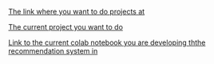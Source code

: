 [The link where you want to do projects at](https://www.projectpro.io/article/llm-project-ideas/881)


[The current project you want to do](https://www.projectpro.io/article/how-to-build-an-ai-powered-recommendation-system/1084#mcetoc_1ih801euts)

[Link to the current colab notebook you are developing ththe recommendation system in](https://colab.research.google.com/drive/1xOrc5esMc_2oJeDXFpvpjnlUjucTcowp)